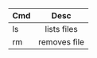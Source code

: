 | Cmd        | Desc|
| ------------- |:-------------:|           
|ls|lists files|
|rm <filename>|removes file|
